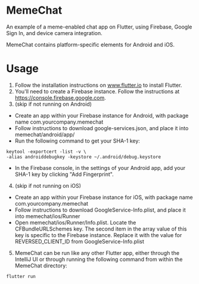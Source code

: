 # MemeChat
An example of a meme-enabled chat app on Flutter, using Firebase, Google Sign In, and device camera integration. 

MemeChat contains platform-specific elements for Android and iOS.

# Usage
1. Follow the installation instructions on www.flutter.io to install Flutter.
2. You'll need to create a Firebase instance. Follow the instructions at https://console.firebase.google.com.
3. (skip if not running on Android) 
- Create an app within your Firebase instance for Android, with package name com.yourcompany.memechat 
- Follow instructions to download google-services.json, and place it into memechat/android/app/
- Run the following command to get your SHA-1 key:
```
keytool -exportcert -list -v \
-alias androiddebugkey -keystore ~/.android/debug.keystore
```
- In the Firebase console, in the settings of your Android app, add your SHA-1 key by clicking "Add Fingerprint".
4. (skip if not running on iOS) 
- Create an app within your Firebase instance for iOS, with package name com.yourcompany.memechat
- Follow instructions to download GoogleService-Info.plist, and place it into memechat/ios/Runner
- Open memechat/ios/Runner/Info.plist. Locate the CFBundleURLSchemes key. The second item in the array value of this key is specific to the Firebase instance. Replace it with the value for REVERSED_CLIENT_ID from GoogleService-Info.plist
5. MemeChat can be run like any other Flutter app, either through the IntelliJ UI or through running the following command from within the MemeChat directory:

```
flutter run
```